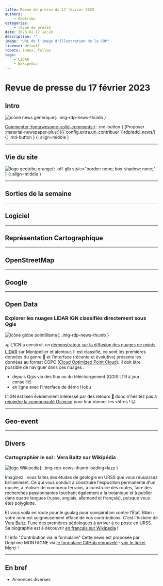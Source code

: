 ```yaml
---
title: Revue de presse du 17 février 2023
authors:
    - Geotribu
categories:
    - revue de presse
date: 2023-02-17 14:20
description: ""
image: "URL de l'image d'illustration de la RDP"
license: default
robots: index, follow
tags:
    - LiDAR
    - Wikipédia
---
```


# Revue de presse du 17 février 2023

## Intro

![icône news générique](https://cdn.geotribu.fr/img/internal/icons-rdp-news/news.png "icône news générique"){: .img-rdp-news-thumb }

[Commenter :fontawesome-solid-comments:](#__comments){: .md-button }
[Proposer :material-newspaper-plus:]({{ config.extra.url_contribuer }}rdp/add_news/){: .md-button }
{: align=middle }

----

## Vie du site

![logo geotribu orange](https://cdn.geotribu.fr/img/internal/charte/geotribu_logo_rectangle_384x80.png "logo geotribu orange"){: .off-glb style="border: none; box-shadow: none;" }
{: align=middle }

----

## Sorties de la semaine

----

## Logiciel

----

## Représentation Cartographique

----

## OpenStreetMap

----

## Google

----

## Open Data

### Explorer les nuages LiDAR IGN classifiés directement sous Qgis

![icône globe pointillisme](https://cdn.geotribu.fr/img/internal/icons-rdp-news/pointillisme.png "icône globe pointillisme"){: .img-rdp-news-thumb }

:flying_saucer: L'IGN a construit un [démonstrateur sur la diffusion des nuages de points LIDAR](https://poc-flux-lidar.ign.fr/) sur Montpellier et alentour. Il est classifié, ce sont les premières données du genre :hatching_chick: et l’interface (récente et évolutive) présente les données au format COPC ([Cloud Optimized Point Cloud](https://copc.io/)). Il doit être possible de naviguer dans ces nuages :

- depuis Qgis via des flux ou du téléchargement (QGIS LTR à jour conseillé)
- en ligne avec l'interface de démo Hobu

L'IGN est bien évidemment intéressé par des retours :dart: donc n'hésitez pas à [rejoindre la communauté Osmose](https://geoservices.ign.fr/lidarhd) pour leur donner les vôtres ! :wink:

----

## Geo-event

----

## Divers

### Cartographier le sol : Vera Baltz sur Wikipédia

![logo Wikipedia](https://cdn.geotribu.fr/img/logos-icones/divers/wikipedia.png "logo Wikipedia"){: .img-rdp-news-thumb loading=lazy }

Imaginez : vous faites des études de géologie en URSS que vous réussissez brillamment. Ce qui vous conduit à construire l'exposition permanente d'un musée, à réaliser de nombreux terrains, à construire des routes, faire des recherches passionnantes touchant également à la botanique et à publier dans quatre langues (russe, anglais, allemand et français), puisque vous êtes polyglotte.

Et vous voilà en route pour le goulag pour conspiration contre l’État. Bilan : votre nom est soigneusement effacé de vos contributions. C'est l'histoire de [Vera Baltz](https://fr.wikipedia.org/wiki/Vera_Baltz), l'une des premières pédologues à arriver à ce poste en URSS. Sa biographie est à découvrir [en français sur Wikipédia](https://fr.wikipedia.org/wiki/Vera_Baltz) !

!!! info "Contribution via le formulaire"
    Cette news est proposée par Delphine MONTAGNE via [le formulaire GitHub renouvelé](https://github.com/geotribu/website/issues/new?assignees=Guts&labels=contribution+externe%2Crdp%2Ctriage&template=RDP_NEWS.yml) : [voir le ticket](https://github.com/geotribu/website/issues/860). Merci !

----

## En bref

- Annonces diverses
